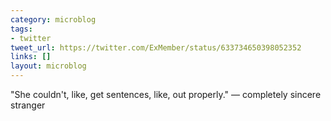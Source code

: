 ```yaml
---
category: microblog
tags:
- twitter
tweet_url: https://twitter.com/ExMember/status/633734650398052352
links: []
layout: microblog
---
```

"She couldn't, like, get sentences, like, out properly." — completely sincere stranger
